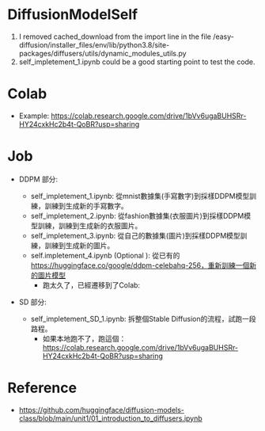 # DiffusionModelSelf

1. I removed cached_download from the import line in the file /easy-diffusion/installer_files/env/lib/python3.8/site-packages/diffusers/utils/dynamic_modules_utils.py
2. self_impletement_1.ipynb could be a good starting point to test the code.

# Colab
- Example: https://colab.research.google.com/drive/1bVv6ugaBUHSRr-HY24cxkHc2b4t-QoBR?usp=sharing

# Job 
- DDPM 部分:
  - self_impletement_1.ipynb: 從mnist數據集(手寫數字)到採樣DDPM模型訓練，訓練到生成新的手寫數字。
  - self_impletement_2.ipynb: 從fashion數據集(衣服圖片)到採樣DDPM模型訓練，訓練到生成新的衣服圖片。
  - self_impletement_3.ipynb: 從自己的數據集(圖片)到採樣DDPM模型訓練，訓練到生成新的圖片。
  - self.impletement_4.ipynb (Optional ): 從已有的 https://huggingface.co/google/ddpm-celebahq-256，重新訓練一個新的圖片模型
    - 跑太久了，已經遷移到了Colab: 

- SD 部分:
  - self_impletement_SD_1.ipynb: 拆整個Stable Diffusion的流程，試跑一段路程。
    - 如果本地跑不了，跑這個：https://colab.research.google.com/drive/1bVv6ugaBUHSRr-HY24cxkHc2b4t-QoBR?usp=sharing

# Reference
- https://github.com/huggingface/diffusion-models-class/blob/main/unit1/01_introduction_to_diffusers.ipynb